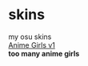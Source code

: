 # skins
my osu skins
<br>
[Anime Girls v1](https://github.com/cfgexe/skins/releases/download/latest/whitecat.anime.girls.hddt.osk)
<br>
<b>too many anime girls</b>
